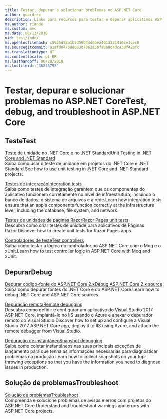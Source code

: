 ```yaml
---
title: Testar, depurar e solucionar problemas no ASP.NET Core
author: guardrex
description: Links para recursos para testar e depurar aplicativos ASP.NET Core.
ms.author: riande
ms.custom: mvc
ms.date: 06/13/2018
uid: test/index
ms.openlocfilehash: c5925d55a1b7d50d44d6bea4013331416ce3cec8
ms.sourcegitcommit: a1afd04758e663d7062a5bfa8a0d4dca38f42afc
ms.translationtype: HT
ms.contentlocale: pt-BR
ms.lasthandoff: 06/20/2018
ms.locfileid: "36278795"
---
```

# <a name="test-debug-and-troubleshoot-in-aspnet-core"></a><span data-ttu-id="65bf2-103">Testar, depurar e solucionar problemas no ASP.NET Core</span><span class="sxs-lookup"><span data-stu-id="65bf2-103">Test, debug, and troubleshoot in ASP.NET Core</span></span>

## <a name="test"></a><span data-ttu-id="65bf2-104">Teste</span><span class="sxs-lookup"><span data-stu-id="65bf2-104">Test</span></span>

[<span data-ttu-id="65bf2-105">Teste de unidade no .NET Core e no .NET Standard</span><span class="sxs-lookup"><span data-stu-id="65bf2-105">Unit Testing in .NET Core and .NET Standard</span></span>](/dotnet/articles/core/testing/)  
<span data-ttu-id="65bf2-106">Saiba como usar o teste de unidade em projetos do .NET Core e .NET Standard.</span><span class="sxs-lookup"><span data-stu-id="65bf2-106">See how to use unit testing in .NET Core and .NET Standard projects.</span></span>

[<span data-ttu-id="65bf2-107">Testes de integração</span><span class="sxs-lookup"><span data-stu-id="65bf2-107">Integration tests</span></span>](xref:test/integration-tests)  
<span data-ttu-id="65bf2-108">Saiba como testes de integração garantem que os componentes do aplicativo funcionem corretamente no nível de infraestrutura, incluindo o banco de dados, o sistema de arquivos e a rede.</span><span class="sxs-lookup"><span data-stu-id="65bf2-108">Learn how integration tests ensure that an app's components function correctly at the infrastructure level, including the database, file system, and network.</span></span>

[<span data-ttu-id="65bf2-109">Testes de unidades de páginas Razor</span><span class="sxs-lookup"><span data-stu-id="65bf2-109">Razor Pages unit tests</span></span>](xref:test/razor-pages-tests)  
<span data-ttu-id="65bf2-110">Descubra como criar testes de unidade para aplicativos de Páginas Razor.</span><span class="sxs-lookup"><span data-stu-id="65bf2-110">Discover how to create unit tests for Razor Pages apps.</span></span>

[<span data-ttu-id="65bf2-111">Controladores de teste</span><span class="sxs-lookup"><span data-stu-id="65bf2-111">Test controllers</span></span>](xref:mvc/controllers/testing)  
<span data-ttu-id="65bf2-112">Saiba como testar a lógica do controlador no ASP.NET Core com o Moq e o xUnit.</span><span class="sxs-lookup"><span data-stu-id="65bf2-112">Learn how to test controller logic in ASP.NET Core with Moq and xUnit.</span></span>

## <a name="debug"></a><span data-ttu-id="65bf2-113">Depurar</span><span class="sxs-lookup"><span data-stu-id="65bf2-113">Debug</span></span>

[<span data-ttu-id="65bf2-114">Depurar código-fonte do ASP.NET Core 2.x</span><span class="sxs-lookup"><span data-stu-id="65bf2-114">Debug ASP.NET Core 2.x source</span></span>](https://github.com/aspnet/Docs/issues/4155)  
<span data-ttu-id="65bf2-115">Saiba como depurar fontes do .NET Core e do ASP.NET Core.</span><span class="sxs-lookup"><span data-stu-id="65bf2-115">Learn how to debug .NET Core and ASP.NET Core sources.</span></span>

[<span data-ttu-id="65bf2-116">Depuração remota</span><span class="sxs-lookup"><span data-stu-id="65bf2-116">Remote debugging</span></span>](/visualstudio/debugger/remote-debugging-azure)  
<span data-ttu-id="65bf2-117">Descubra como definir e configurar um aplicativo do Visual Studio 2017 ASP.NET Core, implantá-lo no IIS usando o Azure e anexar o depurador remoto do Visual Studio.</span><span class="sxs-lookup"><span data-stu-id="65bf2-117">Discover how to set up and configure a Visual Studio 2017 ASP.NET Core app, deploy it to IIS using Azure, and attach the remote debugger from Visual Studio.</span></span>

[<span data-ttu-id="65bf2-118">Depuração de instantâneo</span><span class="sxs-lookup"><span data-stu-id="65bf2-118">Snapshot debugging</span></span>](/azure/application-insights/app-insights-snapshot-debugger)  
<span data-ttu-id="65bf2-119">Saiba como coletar instantâneos nas suas principais exceções de lançamento para que tenha as informações necessárias para diagnosticar problemas na produção.</span><span class="sxs-lookup"><span data-stu-id="65bf2-119">Learn how to collect snapshots on your top-throwing exceptions so that you have the information you need to diagnose issues in production.</span></span>

## <a name="troubleshoot"></a><span data-ttu-id="65bf2-120">Solução de problemas</span><span class="sxs-lookup"><span data-stu-id="65bf2-120">Troubleshoot</span></span>

[<span data-ttu-id="65bf2-121">Solução de problemas</span><span class="sxs-lookup"><span data-stu-id="65bf2-121">Troubleshoot</span></span>](xref:test/troubleshoot)  
<span data-ttu-id="65bf2-122">Compreenda e solucione problemas de avisos e erros com projetos do ASP.NET Core.</span><span class="sxs-lookup"><span data-stu-id="65bf2-122">Understand and troubleshoot warnings and errors with ASP.NET Core projects.</span></span>
